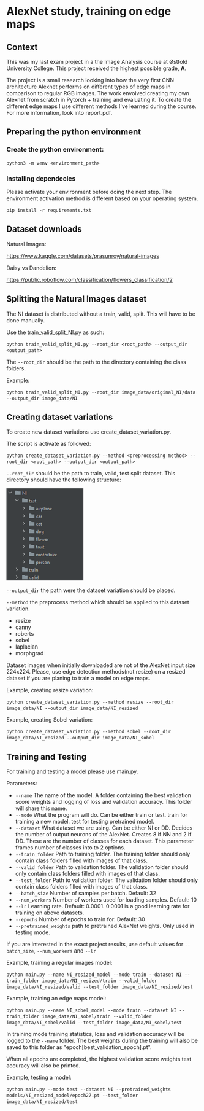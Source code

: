 # AlexNet study, training on edge maps

## Context 

This was my last exam project in a the Image Analysis course at Østfold University College. This project received the highest possible grade, **A**.

The project is a small research looking into how the very first CNN architecture Alexnet performs on different types of edge maps in comparison to regular RGB images. The work envolved creating my own Alexnet from scratch in Pytorch + training and evaluating it. To create the different edge maps I use different methods I've learned during the course. For more information, look into report.pdf.

## Preparing the python environment
### Create the python environment:

    python3 -m venv <environment_path>

### Installing dependecies
Please activate your environment before doing the next step. The environment activation method is different based on your operating system.

    pip install -r requirements.txt

## Dataset downloads
Natural Images:

https://www.kaggle.com/datasets/prasunroy/natural-images

Daisy vs Dandelion:

https://public.roboflow.com/classification/flowers_classification/2

## Splitting the Natural Images dataset
The NI dataset is distributed without a train, valid, split. This will have to be done manually.

Use the train_valid_split_NI.py as such:

    python train_valid_split_NI.py --root_dir <root_path> --output_dir <output_path>

The `--root_dir` should be the path to the directory containing the class folders.

Example:
    
    python train_valid_split_NI.py --root_dir image_data/original_NI/data --output_dir image_data/NI


## Creating dataset variations
To create new dataset variations use create_dataset_variation.py.

The script is activate as followed:

    python create_dataset_variation.py --method <preprocessing method> --root_dir <root_path> --output_dir <output_path>

`--root_dir` should be the path to train, valid, test split dataset. This directory should have the following structure:

![img.png](README_imgs/dataset_setup.png)

`--output_dir` the path were the dataset variation should be placed.

`--method` the preprocess method which should be applied to this dataset variation.

- resize
- canny
- roberts
- sobel
- laplacian
- morphgrad

Dataset images when initially downloaded are not of the AlexNet input size 224x224. Please, use edge detection methods(not resize) on a resized dataset if you are planing to train a model on edge maps.

Example, creating resize variation:

    python create_dataset_variation.py --method resize --root_dir image_data/NI --output_dir image_data/NI_resized

Example, creating Sobel variation:

    python create_dataset_variation.py --method sobel --root_dir image_data/NI_resized --output_dir image_data/NI_sobel

## Training and Testing
For training and testing a model please use main.py.

Parameters:

* `--name` The name of the model. A folder containing the best validation score weights and logging of loss and validation accuracy. This folder will share this name.
* `--mode` What the program will do. Can be either train or test. train for training a new model. test for testing pretrained model. 
* `--dataset` What dataset we are using. Can be either NI or DD. Decides the number of output neurons of the AlexNet. Creates 8 if NN and 2 if DD. These are the number of classes for each dataset. This parameter frames number of classes into to 2 options.
* `--train_folder` Path to training folder. The training folder should only contain class folders filled with images of that class.
* `--valid_folder` Path to validation folder. The validation folder should only contain class folders filled with images of that class.
* `--test_folder` Path to validation folder. The validation folder should only contain class folders filled with images of that class.
* `--batch_size` Number of samples per batch. Default: 32
* `--num_workers` Number of workers used for loading samples. Default: 10
* `--lr` Learning rate. Default: 0.0001. 0.0001 is a good learning rate for training on above datasets.
* `--epochs` Number of epochs to train for: Default: 30
* `--pretrained_weights` path to pretrained AlexNet weights. Only used in testing mode.

If you are interested in the exact project results, use default values for `--batch_size`, `--num_workers` and `--lr`

Example, training a regular images model:

    python main.py --name NI_resized_model --mode train --dataset NI --train_folder image_data/NI_resized/train --valid_folder image_data/NI_resized/valid --test_folder image_data/NI_resized/test

    
Example, training an edge maps model:
    
    python main.py --name NI_sobel_model --mode train --dataset NI --train_folder image_data/NI_sobel/train --valid_folder image_data/NI_sobel/valid --test_folder image_data/NI_sobel/test


In training mode training statistics, loss and validation accuracy will be logged to the `--name` folder. The best weights during the training will also be saved to this folder as "epoch[best_validation_epoch].pt".

When all epochs are completed, the highest validation score weights test accuracy will also be printed.

Example, testing a model:

    python main.py --mode test --dataset NI --pretrained_weights models/NI_resized_model/epoch27.pt --test_folder image_data/NI_resized/test
